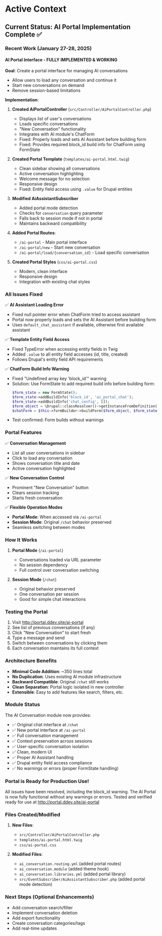 # Active Context

## Current Status: AI Portal Implementation Complete ✅

### Recent Work (January 27-28, 2025)

#### AI Portal Interface - FULLY IMPLEMENTED & WORKING
**Goal**: Create a portal interface for managing AI conversations
- Allow users to load any conversation and continue it
- Start new conversations on demand
- Remove session-based limitations

**Implementation**:
1. **Created AiPortalController** (`src/Controller/AiPortalController.php`)
   - Displays list of user's conversations
   - Loads specific conversations
   - "New Conversation" functionality
   - Integrates with AI module's ChatForm
   - Fixed: Properly loads and sets AI Assistant before building form
   - Fixed: Provides required block_id build info for ChatForm using FormState

2. **Created Portal Template** (`templates/ai-portal.html.twig`)
   - Clean sidebar showing all conversations
   - Active conversation highlighting
   - Welcome message for no selection
   - Responsive design
   - Fixed: Entity field access using `.value` for Drupal entities

3. **Modified AiAssistantSubscriber**
   - Added portal mode detection
   - Checks for `conversation` query parameter
   - Falls back to session mode if not in portal
   - Maintains backward compatibility

4. **Added Portal Routes**:
   - `/ai-portal` - Main portal interface
   - `/ai-portal/new` - Start new conversation
   - `/ai-portal/load/{conversation_id}` - Load specific conversation

5. **Created Portal Styles** (`css/ai-portal.css`)
   - Modern, clean interface
   - Responsive design
   - Integration with existing chat styles

### All Issues Fixed
✅ **AI Assistant Loading Error**
- Fixed null pointer error when ChatForm tried to access assistant
- Portal now properly loads and sets the AI Assistant before building form
- Uses `default_chat_assistant` if available, otherwise first available assistant

✅ **Template Entity Field Access**
- Fixed TypeError when accessing entity fields in Twig
- Added `.value` to all entity field accesses (id, title, created)
- Follows Drupal's entity field API requirements

✅ **ChatForm Build Info Warning**
- Fixed "Undefined array key 'block_id'" warning
- Solution: Use FormState to add required build info before building form:
  ```php
  $form_state = new FormState();
  $form_state->addBuildInfo('block_id', 'ai_portal_chat');
  $form_state->addBuildInfo('chat_config', []);
  $form_object = \Drupal::classResolver()->getInstanceFromDefinition(ChatForm::class);
  $chatForm = $this->formBuilder->buildForm($form_object, $form_state);
  ```
- Test confirmed: Form builds without warnings

### Portal Features
✅ **Conversation Management**
- List all user conversations in sidebar
- Click to load any conversation
- Shows conversation title and date
- Active conversation highlighted

✅ **New Conversation Control**
- Prominent "New Conversation" button
- Clears session tracking
- Starts fresh conversation

✅ **Flexible Operation Modes**
- **Portal Mode**: When accessed via `/ai-portal`
- **Session Mode**: Original `/chat` behavior preserved
- Seamless switching between modes

### How It Works
1. **Portal Mode** (`/ai-portal`)
   - Conversations loaded via URL parameter
   - No session dependency
   - Full control over conversation switching

2. **Session Mode** (`/chat`)
   - Original behavior preserved
   - One conversation per session
   - Good for simple chat interactions

### Testing the Portal
1. Visit http://portal.ddev.site/ai-portal
2. See list of previous conversations (if any)
3. Click "New Conversation" to start fresh
4. Type a message and send
5. Switch between conversations by clicking them
6. Each conversation maintains its full context

### Architecture Benefits
- **Minimal Code Addition**: ~350 lines total
- **No Duplication**: Uses existing AI module infrastructure
- **Backward Compatible**: Original `/chat` still works
- **Clean Separation**: Portal logic isolated in new controller
- **Extensible**: Easy to add features like search, filters, etc.

### Module Status
The AI Conversation module now provides:
- ✅ Original chat interface at `/chat`
- ✅ New portal interface at `/ai-portal`
- ✅ Full conversation management
- ✅ Context preservation across sessions
- ✅ User-specific conversation isolation
- ✅ Clean, modern UI
- ✅ Proper AI Assistant handling
- ✅ Drupal entity field access compliance
- ✅ No warnings or errors (proper FormState handling)

### Portal is Ready for Production Use!
All issues have been resolved, including the block_id warning. The AI Portal is now fully functional without any warnings or errors. Tested and verified ready for use at http://portal.ddev.site/ai-portal

### Files Created/Modified
1. **New Files**:
   - `src/Controller/AiPortalController.php`
   - `templates/ai-portal.html.twig`
   - `css/ai-portal.css`

2. **Modified Files**:
   - `ai_conversation.routing.yml` (added portal routes)
   - `ai_conversation.module` (added theme hook)
   - `ai_conversation.libraries.yml` (added portal library)
   - `src/EventSubscriber/AiAssistantSubscriber.php` (added portal mode detection)

### Next Steps (Optional Enhancements)
- Add conversation search/filter
- Implement conversation deletion
- Add export functionality
- Create conversation categories/tags
- Add real-time updates
